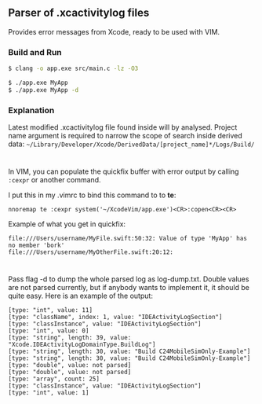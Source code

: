 ## Parser of .xcactivitylog files

Provides error messages from Xcode, ready to be used with VIM.

### Build and Run

```bash
$ clang -o app.exe src/main.c -lz -O3

$ ./app.exe MyApp
$ ./app.exe MyApp -d
```

### Explanation

Latest modified .xcactivitylog file found inside will by analysed.
Project name argument is required to narrow the scope of search inside derived data:
`~/Library/Developer/Xcode/DerivedData/[project_name]*/Logs/Build/`
#
In VIM, you can populate the quickfix buffer with error output by calling `:cexpr` or another command.

I put this in my .vimrc to bind this command to to **te**:
```vimL
nnoremap te :cexpr system('~/XcodeVim/app.exe')<CR>:copen<CR><CR>
```

Example of what you get in quickfix:
```
file:///Users/username/MyFile.swift:50:32: Value of type 'MyApp' has no member 'bork'
file:///Users/username/MyOtherFile.swift:20:12: 
```
#
Pass flag -d to dump the whole parsed log as log-dump.txt.
Double values are not parsed currently, but if anybody wants to implement it, it should be quite easy.
Here is an example of the output:
```
[type: "int", value: 11]
[type: "className", index: 1, value: "IDEActivityLogSection"]
[type: "classInstance", value: "IDEActivityLogSection"]
[type: "int", value: 0]
[type: "string", length: 39, value: "Xcode.IDEActivityLogDomainType.BuildLog"]
[type: "string", length: 30, value: "Build C24MobileSimOnly-Example"]
[type: "string", length: 30, value: "Build C24MobileSimOnly-Example"]
[type: "double", value: not parsed]
[type: "double", value: not parsed]
[type: "array", count: 25]
[type: "classInstance", value: "IDEActivityLogSection"]
[type: "int", value: 1]
```
